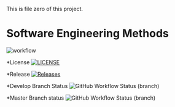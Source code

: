 This is file zero of this project.
# Software Engineering Methods
![workflow](https://github.com/seinlei/sem/actions/workflows/main.yml/badge.svg)

*License [![LICENSE](https://img.shields.io/github/license/seinlei/sem.svg?style=flat-square)](https://github.com/<github-username>/sem/blob/master/LICENSE)

*Release [![Releases](https://img.shields.io/github/release/seinlei/sem/all.svg?style=flat-square)](https://github.com/<github-username>/sem/releases)


*Develop Branch Status ![GitHub Workflow Status (branch)](https://img.shields.io/github/actions/workflow/status/seinlei/sem/main.yml?branch=develop)

*Master Branch status  ![GitHub Workflow Status (branch)](https://img.shields.io/github/actions/workflow/status/seinlei/sem/main.yml?branch=master)



